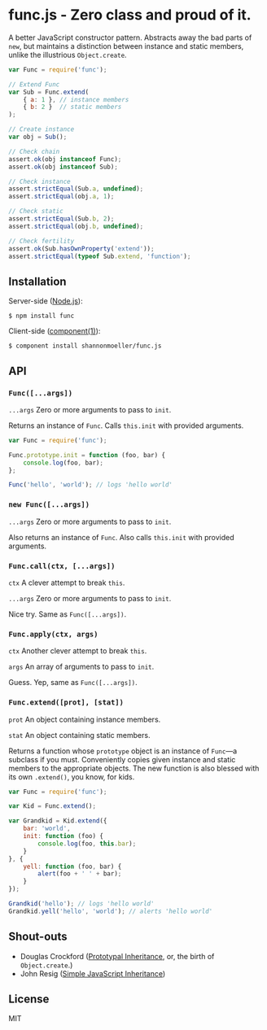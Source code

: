 # func.js - Zero class and proud of it.

  A better JavaScript constructor pattern. Abstracts away the bad parts of `new`, but maintains a distinction between instance and static members, unlike the illustrious `Object.create`.

``` js
var Func = require('func');

// Extend Func
var Sub = Func.extend(
    { a: 1 }, // instance members
    { b: 2 }  // static members
);

// Create instance
var obj = Sub();

// Check chain
assert.ok(obj instanceof Func);
assert.ok(obj instanceof Sub);

// Check instance
assert.strictEqual(Sub.a, undefined);
assert.strictEqual(obj.a, 1);

// Check static
assert.strictEqual(Sub.b, 2);
assert.strictEqual(obj.b, undefined);

// Check fertility
assert.ok(Sub.hasOwnProperty('extend'));
assert.strictEqual(typeof Sub.extend, 'function');
```

## Installation

  Server-side ([Node.js](http://nodejs.org)):

    $ npm install func

  Client-side ([component(1)](https://github.com/component)):

    $ component install shannonmoeller/func.js

## API

### `Func([...args])`

  `...args` Zero or more arguments to pass to `init`.

  Returns an instance of `Func`. Calls `this.init` with provided arguments.

``` js
var Func = require('func');

Func.prototype.init = function (foo, bar) {
    console.log(foo, bar);
};

Func('hello', 'world'); // logs 'hello world'
```

### `new Func([...args])`

  `...args` Zero or more arguments to pass to `init`.

  Also returns an instance of `Func`. Also calls `this.init` with provided arguments.

### `Func.call(ctx, [...args])`

  `ctx` A clever attempt to break `this`.

  `...args` Zero or more arguments to pass to `init`.

  Nice try. Same as `Func([...args])`.

### `Func.apply(ctx, args)`

  `ctx` Another clever attempt to break `this`.

  `args` An array of arguments to pass to `init`.

  Guess. Yep, same as `Func([...args])`.

### `Func.extend([prot], [stat])`

  `prot` An object containing instance members.

  `stat` An object containing static members.

  Returns a function whose `prototype` object is an instance of `Func`—a subclass if you must. Conveniently copies given instance and static members to the appropriate objects. The new function is also blessed with its own `.extend()`, you know, for kids.

``` js
var Func = require('func');

var Kid = Func.extend();

var Grandkid = Kid.extend({
    bar: 'world',
    init: function (foo) {
        console.log(foo, this.bar);
    }
}, {
    yell: function (foo, bar) {
        alert(foo + ' ' + bar);
    }
});

Grandkid('hello'); // logs 'hello world'
Grandkid.yell('hello', 'world'); // alerts 'hello world'
```

## Shout-outs

- Douglas Crockford ([Prototypal Inheritance](http://javascript.crockford.com/prototypal.html), or, the birth of `Object.create`.)
- John Resig ([Simple JavaScript Inheritance](http://ejohn.org/blog/simple-javascript-inheritance/))

## License

  MIT
